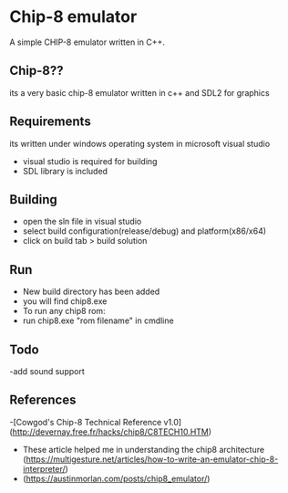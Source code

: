 # Chip-8 emulator

A simple CHIP-8 emulator written in C++.

## Chip-8??

its a very basic chip-8 emulator written in c++ and SDL2 for graphics

## Requirements

its written under windows operating system in microsoft visual studio

- visual studio is required for building
- SDL library is included

## Building

- open the sln file in visual studio
- select build configuration(release/debug) and platform(x86/x64)
- click on build tab > build solution

## Run

- New build directory has been added
- you will find chip8.exe
- To run any chip8 rom:
- run chip8.exe "rom filename" in cmdline

## Todo

-add sound support

## References

-[Cowgod's Chip-8 Technical Reference v1.0] (http://devernay.free.fr/hacks/chip8/C8TECH10.HTM)
- These article helped me in understanding the chip8 architecture (https://multigesture.net/articles/how-to-write-an-emulator-chip-8-interpreter/)
- (https://austinmorlan.com/posts/chip8_emulator/)

